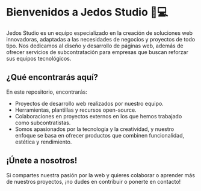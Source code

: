 # Bienvenidos a Jedos Studio 🐷💻
Jedos Studio es un equipo especializado en la creación de soluciones web innovadoras, adaptadas a las necesidades de negocios y proyectos de todo tipo. Nos dedicamos al diseño y desarrollo de páginas web, además de ofrecer servicios de subcontratación para empresas que buscan reforzar sus equipos tecnológicos.

## ¿Qué encontrarás aquí?
En este repositorio, encontrarás:

- Proyectos de desarrollo web realizados por nuestro equipo.
- Herramientas, plantillas y recursos open-source.
- Colaboraciones en proyectos externos en los que hemos trabajado como subcontratistas.
- Somos apasionados por la tecnología y la creatividad, y nuestro enfoque se basa en ofrecer productos que combinen funcionalidad, estética y rendimiento.

## ¡Únete a nosotros!
Si compartes nuestra pasión por la web y quieres colaborar o aprender más de nuestros proyectos, ¡no dudes en contribuir o ponerte en contacto!
